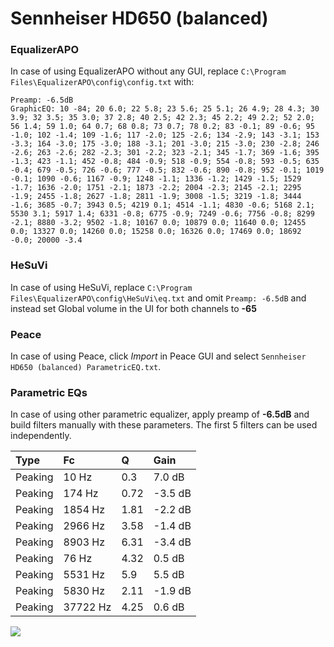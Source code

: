 # Sennheiser HD650 (balanced)

### EqualizerAPO
In case of using EqualizerAPO without any GUI, replace `C:\Program Files\EqualizerAPO\config\config.txt`
with:
```
Preamp: -6.5dB
GraphicEQ: 10 -84; 20 6.0; 22 5.8; 23 5.6; 25 5.1; 26 4.9; 28 4.3; 30 3.9; 32 3.5; 35 3.0; 37 2.8; 40 2.5; 42 2.3; 45 2.2; 49 2.2; 52 2.0; 56 1.4; 59 1.0; 64 0.7; 68 0.8; 73 0.7; 78 0.2; 83 -0.1; 89 -0.6; 95 -1.0; 102 -1.4; 109 -1.6; 117 -2.0; 125 -2.6; 134 -2.9; 143 -3.1; 153 -3.3; 164 -3.0; 175 -3.0; 188 -3.1; 201 -3.0; 215 -3.0; 230 -2.8; 246 -2.6; 263 -2.6; 282 -2.3; 301 -2.2; 323 -2.1; 345 -1.7; 369 -1.6; 395 -1.3; 423 -1.1; 452 -0.8; 484 -0.9; 518 -0.9; 554 -0.8; 593 -0.5; 635 -0.4; 679 -0.5; 726 -0.6; 777 -0.5; 832 -0.6; 890 -0.8; 952 -0.1; 1019 -0.1; 1090 -0.6; 1167 -0.9; 1248 -1.1; 1336 -1.2; 1429 -1.5; 1529 -1.7; 1636 -2.0; 1751 -2.1; 1873 -2.2; 2004 -2.3; 2145 -2.1; 2295 -1.9; 2455 -1.8; 2627 -1.8; 2811 -1.9; 3008 -1.5; 3219 -1.8; 3444 -1.6; 3685 -0.7; 3943 0.5; 4219 0.1; 4514 -1.1; 4830 -0.6; 5168 2.1; 5530 3.1; 5917 1.4; 6331 -0.8; 6775 -0.9; 7249 -0.6; 7756 -0.8; 8299 -2.1; 8880 -3.2; 9502 -1.8; 10167 0.0; 10879 0.0; 11640 0.0; 12455 0.0; 13327 0.0; 14260 0.0; 15258 0.0; 16326 0.0; 17469 0.0; 18692 -0.0; 20000 -3.4
```

### HeSuVi
In case of using HeSuVi, replace `C:\Program Files\EqualizerAPO\config\HeSuVi\eq.txt` and omit `Preamp:
-6.5dB` and instead set Global volume in the UI for both channels to **-65**

### Peace
In case of using Peace, click *Import* in Peace GUI and select `Sennheiser HD650 (balanced) ParametricEQ.txt`.

### Parametric EQs
In case of using other parametric equalizer, apply preamp of **-6.5dB** and build filters manually with
these parameters. The first 5 filters can be used independently.

| Type    | Fc       |    Q | Gain    |
|:--------|:---------|:-----|:--------|
| Peaking | 10 Hz    | 0.3  | 7.0 dB  |
| Peaking | 174 Hz   | 0.72 | -3.5 dB |
| Peaking | 1854 Hz  | 1.81 | -2.2 dB |
| Peaking | 2966 Hz  | 3.58 | -1.4 dB |
| Peaking | 8903 Hz  | 6.31 | -3.4 dB |
| Peaking | 76 Hz    | 4.32 | 0.5 dB  |
| Peaking | 5531 Hz  | 5.9  | 5.5 dB  |
| Peaking | 5830 Hz  | 2.11 | -1.9 dB |
| Peaking | 37722 Hz | 4.25 | 0.6 dB  |

![](https://raw.githubusercontent.com/jaakkopasanen/AutoEq/master/results/headphonecom/sbaf-serious/Sennheiser%20HD650%20(balanced)/Sennheiser%20HD650%20(balanced).png)